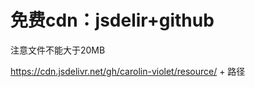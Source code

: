 #  免费cdn：jsdelir+github



注意文件不能大于20MB



https://cdn.jsdelivr.net/gh/carolin-violet/resource/ + 路径
